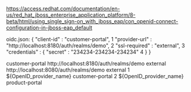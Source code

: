 https://access.redhat.com/documentation/en-us/red_hat_jboss_enterprise_application_platform/8-beta/html/using_single_sign-on_with_jboss_eap/con_openid-connect-configuration-in-jboss-eap_default

oidc.json:
{
"client-id" : "customer-portal", 1
"provider-url" : "http://localhost:8180/auth/realms/demo", 2
"ssl-required" : "external", 3
"credentials" : {
"secret" : "234234-234234-234234" 4
}
}

<subsystem xmlns="urn:wildfly:elytron-oidc-client:1.0">
    <secure-deployment name="DEPLOYMENT_RUNTIME_NAME.war"> 
        <client-id>customer-portal</client-id> 
        <provider-url>http://localhost:8180/auth/realms/demo</provider-url> 
        <ssl-required>external</ssl-required> 
        <credential name="secret" secret="0aa31d98-e0aa-404c-b6e0-e771dba1e798" /> 
    </secure-deployment>
</subsystem>

<subsystem xmlns="urn:wildfly:elytron-oidc-client:1.0">
    <provider name="${OpenID_provider_name}">
        <provider-url>http://localhost:8080/auth/realms/demo</provider-url>
        <ssl-required>external</ssl-required>
    </provider>
    <secure-deployment name="customer-portal.war"> 1
        <provider>${OpenID_provider_name}</provider>
        <client-id>customer-portal</client-id>
        <credential name="secret" secret="0aa31d98-e0aa-404c-b6e0-e771dba1e798" />
    </secure-deployment>
    <secure-deployment name="product-portal.war"> 2
        <provider>${OpenID_provider_name}</provider>
        <client-id>product-portal</client-id>
        <credential name="secret" secret="0aa31d98-e0aa-404c-b6e0-e771dba1e798" />
    </secure-deployment>
</subsystem>
